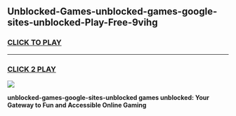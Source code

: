 
## Unblocked-Games-unblocked-games-google-sites-unblocked-Play-Free-9vihg
<h3>
<a href="https://premium76.site?title=unblocked-games-google-sites-unblocked&ref=18A">CLICK TO PLAY</a></h3>
<hr>

<h3>
<a href="https://premium76.site?title=unblocked-games-google-sites-unblocked&ref=18A">CLICK 2 PLAY</a>
  
</h3>

<a href="https://premium76.site?title=unblocked-games-google-sites-unblocked&ref=18A"><img src="https://clearcache.store/games.png"></a>


**unblocked-games-google-sites-unblocked games unblocked: Your Gateway to Fun and Accessible Online Gaming**
